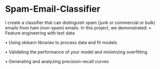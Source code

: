 # Spam-Email-Classifier
I create a classifier that can distinguish spam (junk or commercial or bulk) emails from ham (non-spam) emails. In this project, we demonstrated:
• Feature engineering with text data

• Using sklearn libraries to process data and fit models

• Validating the performance of your model and minimizing overfitting

• Generating and analyzing precision-recall curves
